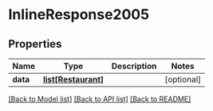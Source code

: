 # InlineResponse2005

## Properties
Name | Type | Description | Notes
------------ | ------------- | ------------- | -------------
**data** | [**list[Restaurant]**](Restaurant.md) |  | [optional] 

[[Back to Model list]](../README.md#documentation-for-models) [[Back to API list]](../README.md#documentation-for-api-endpoints) [[Back to README]](../README.md)


